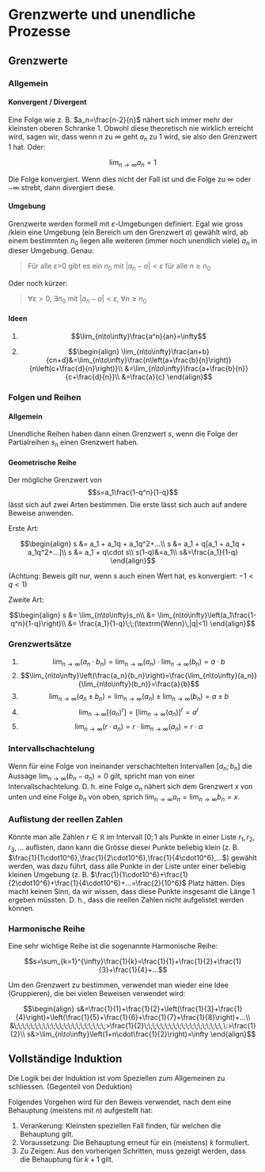 # Grenzwerte und unendliche Prozesse

## Grenzwerte


### Allgemein

#### Konvergent / Divergent

Eine Folge wie z. B. $a_n=\frac{n-2}{n}$ nähert sich immer mehr der kleinsten oberen Schranke 1. Obwohl diese theoretisch nie wirklich erreicht wird, sagen wir, dass wenn $n$ zu $\infty$ geht $a_n$ zu 1 wird, sie also den Grenzwert 1 hat. Oder:

$$\lim_{n\to\infty}a_n=1$$

Die Folge konvergiert. Wenn dies nicht der Fall ist und die Folge zu $\infty$ oder $-\infty$ strebt, dann divergiert diese.

#### Umgebung

Grenzwerte werden formell mit $\varepsilon$-Umgebungen definiert. Egal wie gross /klein eine Umgebung (ein Bereich um den Grenzwert $a$) gewählt wird, ab einem bestimmten $n_0$ liegen alle weiteren (immer noch unendlich viele) $a_n$ in dieser Umgebung. Genau:

> Für alle $\varepsilon$>0 gibt es ein $n_0$ mit $|a_n-a|<\varepsilon$ für alle $n\geq n_0$

Oder noch kürzer:

> $\forall\varepsilon>0,\;\exists n_0$ mit $|a_n-a|<\varepsilon, \;\forall n\geq n_0$

#### Ideen

1.  $$\lim_{n\to\infty}\frac{a^n}{an}=\infty$$

2.  $$\begin{align}
    \lim_{n\to\infty}\frac{an+b}{cn+d}&=\lim_{n\to\infty}\frac{n\left(a+\frac{b}{n}\right)}{n\left(c+\frac{d}{n}\right)}\\
    &=\lim_{n\to\infty}\frac{a+\frac{b}{n}}{c+\frac{d}{n}}\\
    &=\frac{a}{c}
    \end{align}$$

### Folgen und Reihen

#### Allgemein

Unendliche Reihen haben dann einen Grenzwert $s$, wenn die Folge der Partialreihen $s_n$ einen Grenzwert haben.

#### Geometrische Reihe

Der mögliche Grenzwert von $$s=a_1\frac{1-q^n}{1-q}$$ lässt sich auf zwei Arten bestimmen. Die erste lässt sich auch auf andere Beweise anwenden.

Erste Art:

$$\begin{align}
  s &= a_1 + a_1q + a_1q^2+...\\
  s &= a_1 + q[a_1 + a_1q + a_1q^2+...]\\
  s &= a_1 + q\cdot s\\
  s(1-q)&=a_1\\
  s&=\frac{a_1}{1-q}
\end{align}$$

(Achtung: Beweis gilt nur, wenn $s$ auch einen Wert hat, es konvergiert: $-1<q<1$)

Zweite Art:

$$\begin{align}
  s &= \lim_{n\to\infty}s_n\\
  &= \lim_{n\to\infty}\left(a_1\frac{1-q^n}{1-q}\right)\\
  &= \frac{a_1}{1-q}\;\;(\textrm{Wenn}\,|q|<1)
\end{align}$$

### Grenzwertsätze

1.  $$\lim_{n\to\infty}(a_n\cdot b_n)=\lim_{n\to\infty}(a_n)\cdot\lim_{n\to\infty}(b_n)=a\cdot b$$
2.  $$\lim_{n\to\infty}\left(\frac{a_n}{b_n}\right)=\frac{\lim_{n\to\infty}(a_n)}{\lim_{n\to\infty}(b_n)}=\frac{a}{b}$$
3.  $$\lim_{n\to\infty}(a_n\pm b_n)=\lim_{n\to\infty}(a_n)\pm\lim_{n\to\infty}(b_n)=a\pm b$$
4.  $$\lim_{n\to\infty}[(a_n)^r]=[\lim_{n\to\infty}(a_n)]^r=a^r$$
5.  $$\lim_{n\to\infty}(r\cdot a_n)=r\cdot\lim_{n\to\infty}(a_n)=r\cdot a$$

### Intervallschachtelung

Wenn für eine Folge von ineinander verschachtelten Intervallen $[a_n;b_n]$ die Aussage $\lim_{n\to\infty}(b_n-a_n)=0$ gilt, spricht man von einer Intervallschachtelung. D. h. eine Folge $a_n$ nähert sich dem Grenzwert $x$ von unten und eine Folge $b_n$ von oben, sprich $\lim_{n\to\infty}a_n=\lim_{n\to\infty}b_n=x$.

### Auflistung der reellen Zahlen

Könnte man alle Zahlen $r\in\mathbb{R}$ im Intervall $[0;1$ als Punkte in einer Liste ${r_1,r_2,r_3,...}$ auflisten, dann kann die Grösse dieser Punkte beliebig klein (z. B. $\frac{1}{1\cdot10^6},\frac{1}{2\cdot10^6},\frac{1}{4\cdot10^6},...$) gewählt werden, was dazu führt, dass alle Punkte in der Liste unter einer beliebig kleinen Umgebung (z. B. $\frac{1}{1\cdot10^6}+\frac{1}{2\cdot10^6}+\frac{1}{4\cdot10^6}+...=\frac{2}{10^6}$ Platz hätten. Dies macht keinen Sinn, da wir wissen, dass diese Punkte insgesamt die Länge 1 ergeben müssten. D. h., dass die reellen Zahlen nicht aufgelistet werden können.

### Harmonische Reihe

Eine sehr wichtige Reihe ist die sogenannte Harmonische Reihe:

$$s=\sum_{k=1}^{\infty}\frac{1}{k}=\frac{1}{1}+\frac{1}{2}+\frac{1}{3}+\frac{1}{4}+...$$

Um den Grenzwert zu bestimmen, verwendet man wieder eine Idee (Gruppieren), die bei vielen Beweisen verwendet wird:

$$\begin{align}
  s&=\frac{1}{1}+\frac{1}{2}+\left(\frac{1}{3}+\frac{1}{4}\right)+\left(\frac{1}{5}+\frac{1}{6}+\frac{1}{7}+\frac{1}{8}\right)+...\\
  &\;\;\;\;\;\;\;\;\;\;\;\;\;\;\;\;\;\;\;\;\;\;>\frac{1}{2}\;\;\;\;\;\;\;\;\;\;\;\;\;\;\;\;\;\;\,\:>\frac{1}{2}\\
  s&>\lim_{n\to\infty}\left(1+n\cdot\frac{1}{2}\right)=\infty
\end{align}$$

## Vollständige Induktion

Die Logik bei der Induktion ist vom Speziellen zum Allgemeinen zu schliessen. (Gegenteil von Deduktion)

Folgendes Vorgehen wird für den Beweis verwendet, nach dem eine Behauptung (meistens mit $n$) aufgestellt hat:

1.  Verankerung: Kleinsten speziellen Fall finden, für welchen die Behauptung gilt.
2.  Voraussetzung: Die Behauptung erneut für ein (meistens) $k$ formuliert.
3.  Zu Zeigen: Aus den vorherigen Schritten, muss gezeigt werden, dass die Behauptung für $k+1$ gilt.